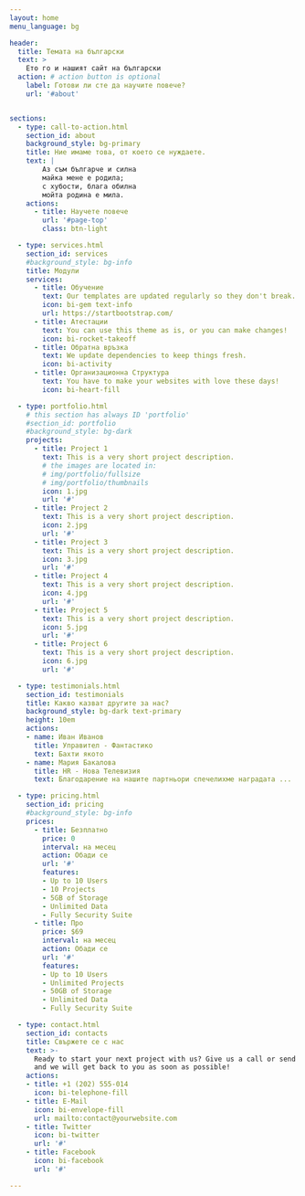 ```yaml
---
layout: home
menu_language: bg

header:
  title: Темата на български
  text: >
    Ето го и нашият сайт на български
  action: # action button is optional
    label: Готови ли сте да научите повече?
    url: '#about'


sections:
  - type: call-to-action.html
    section_id: about
    background_style: bg-primary
    title: Ние имаме това, от което се нуждаете.
    text: |
        Аз съм българче и силна
        майка мене е родила;
        с хубости, блага обилна
        мойта родина е мила.
    actions:
      - title: Научете повече
        url: '#page-top'
        class: btn-light

  - type: services.html
    section_id: services
    #background_style: bg-info
    title: Модули
    services:
      - title: Обучение
        text: Our templates are updated regularly so they don't break.
        icon: bi-gem text-info
        url: https://startbootstrap.com/
      - title: Атестации
        text: You can use this theme as is, or you can make changes!
        icon: bi-rocket-takeoff
      - title: Обратна връзка
        text: We update dependencies to keep things fresh.
        icon: bi-activity
      - title: Организационна Структура
        text: You have to make your websites with love these days!
        icon: bi-heart-fill

  - type: portfolio.html
    # this section has always ID 'portfolio'
    #section_id: portfolio
    #background_style: bg-dark
    projects:
      - title: Project 1
        text: This is a very short project description.
        # the images are located in:
        # img/portfolio/fullsize
        # img/portfolio/thumbnails
        icon: 1.jpg
        url: '#'
      - title: Project 2
        text: This is a very short project description.
        icon: 2.jpg
        url: '#'
      - title: Project 3
        text: This is a very short project description.
        icon: 3.jpg
        url: '#'
      - title: Project 4
        text: This is a very short project description.
        icon: 4.jpg
        url: '#'
      - title: Project 5
        text: This is a very short project description.
        icon: 5.jpg
        url: '#'
      - title: Project 6
        text: This is a very short project description.
        icon: 6.jpg
        url: '#'

  - type: testimonials.html
    section_id: testimonials
    title: Какво казват другите за нас?
    background_style: bg-dark text-primary
    height: 10em
    actions:
    - name: Иван Иванов
      title: Управител - Фантастико
      text: Бахти якото
    - name: Мария Бакалова
      title: HR - Нова Телевизия
      text: Благодарение на нашите партньори спечелихме наградата ...

  - type: pricing.html
    section_id: pricing
    #background_style: bg-info
    prices:
      - title: Безплатно
        price: 0
        interval: на месец
        action: Обади се
        url: '#'
        features:
        - Up to 10 Users
        - 10 Projects
        - 5GB of Storage
        - Unlimited Data
        - Fully Security Suite
      - title: Про
        price: $69
        interval: на месец
        action: Обади се
        url: '#'
        features:
        - Up to 10 Users
        - Unlimited Projects
        - 50GB of Storage
        - Unlimited Data
        - Fully Security Suite

  - type: contact.html
    section_id: contacts
    title: Свържете се с нас
    text: >-
      Ready to start your next project with us? Give us a call or send us an email
      and we will get back to you as soon as possible!
    actions:
    - title: +1 (202) 555-014
      icon: bi-telephone-fill
    - title: E-Mail
      icon: bi-envelope-fill
      url: mailto:contact@yourwebsite.com
    - title: Twitter
      icon: bi-twitter
      url: '#'
    - title: Facebook
      icon: bi-facebook
      url: '#'

---
```

